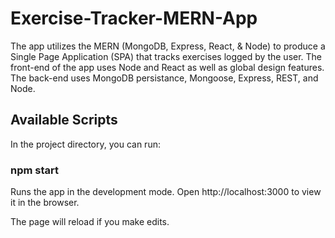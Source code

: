 # Exercise-Tracker-MERN-App
The app utilizes the MERN (MongoDB, Express, React, & Node) to produce a Single Page Application (SPA) that tracks exercises logged by the user. The front-end of the app uses Node and React as well as global design features. The back-end uses MongoDB persistance, Mongoose, Express, REST, and Node.

## Available Scripts
In the project directory, you can run:

### npm start
Runs the app in the development mode. Open http://localhost:3000 to view it in the browser.

The page will reload if you make edits.